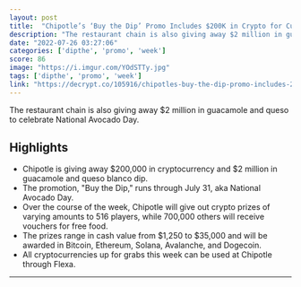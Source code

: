 ```yaml
---
layout: post
title:  "Chipotle’s ‘Buy the Dip’ Promo Includes $200K in Crypto for Customers’ Coinbase Accounts"
description: "The restaurant chain is also giving away $2 million in guacamole and queso to celebrate National Avocado Day."
date: "2022-07-26 03:27:06"
categories: ['dipthe', 'promo', 'week']
score: 86
image: "https://i.imgur.com/YOdSTTy.jpg"
tags: ['dipthe', 'promo', 'week']
link: "https://decrypt.co/105916/chipotles-buy-the-dip-promo-includes-200k-in-crypto-for-customers-coinbase-accounts?amp=1"
---
```


The restaurant chain is also giving away $2 million in guacamole and queso to celebrate National Avocado Day.

## Highlights

- Chipotle is giving away $200,000 in cryptocurrency and $2 million in guacamole and queso blanco dip.
- The promotion, "Buy the Dip," runs through July 31, aka National Avocado Day.
- Over the course of the week, Chipotle will give out crypto prizes of varying amounts to 516 players, while 700,000 others will receive vouchers for free food.
- The prizes range in cash value from $1,250 to $35,000 and will be awarded in Bitcoin, Ethereum, Solana, Avalanche, and Dogecoin.
- All cryptocurrencies up for grabs this week can be used at Chipotle through Flexa.

---
